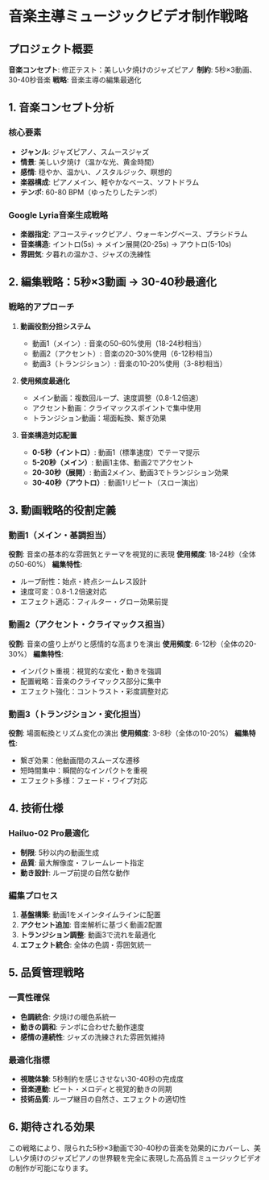 # 音楽主導ミュージックビデオ制作戦略
## プロジェクト概要
**音楽コンセプト**: 修正テスト：美しい夕焼けのジャズピアノ
**制約**: 5秒×3動画、30-40秒音楽
**戦略**: 音楽主導の編集最適化

## 1. 音楽コンセプト分析

### 核心要素
- **ジャンル**: ジャズピアノ、スムースジャズ
- **情景**: 美しい夕焼け（温かな光、黄金時間）
- **感情**: 穏やか、温かい、ノスタルジック、瞑想的
- **楽器構成**: ピアノメイン、軽やかなベース、ソフトドラム
- **テンポ**: 60-80 BPM（ゆったりしたテンポ）

### Google Lyria音楽生成戦略
- **楽器指定**: アコースティックピアノ、ウォーキングベース、ブラシドラム
- **音楽構造**: イントロ(5s) → メイン展開(20-25s) → アウトロ(5-10s)
- **雰囲気**: 夕暮れの温かさ、ジャズの洗練性

## 2. 編集戦略：5秒×3動画 → 30-40秒最適化

### 戦略的アプローチ
1. **動画役割分担システム**
   - 動画1（メイン）: 音楽の50-60%使用（18-24秒相当）
   - 動画2（アクセント）: 音楽の20-30%使用（6-12秒相当）
   - 動画3（トランジション）: 音楽の10-20%使用（3-8秒相当）

2. **使用頻度最適化**
   - メイン動画：複数回ループ、速度調整（0.8-1.2倍速）
   - アクセント動画：クライマックスポイントで集中使用
   - トランジション動画：場面転換、繋ぎ効果

3. **音楽構造対応配置**
   - **0-5秒（イントロ）**: 動画1（標準速度）でテーマ提示
   - **5-20秒（メイン）**: 動画1主体、動画2でアクセント
   - **20-30秒（展開）**: 動画2メイン、動画3でトランジション効果
   - **30-40秒（アウトロ）**: 動画1リピート（スロー演出）

## 3. 動画戦略的役割定義

### 動画1（メイン・基調担当）
**役割**: 音楽の基本的な雰囲気とテーマを視覚的に表現
**使用頻度**: 18-24秒（全体の50-60%）
**編集特性**:
- ループ耐性：始点・終点シームレス設計
- 速度可変：0.8-1.2倍速対応
- エフェクト適応：フィルター・グロー効果前提

### 動画2（アクセント・クライマックス担当）
**役割**: 音楽の盛り上がりと感情的な高まりを演出
**使用頻度**: 6-12秒（全体の20-30%）
**編集特性**:
- インパクト重視：視覚的な変化・動きを強調
- 配置戦略：音楽のクライマックス部分に集中
- エフェクト強化：コントラスト・彩度調整対応

### 動画3（トランジション・変化担当）
**役割**: 場面転換とリズム変化の演出
**使用頻度**: 3-8秒（全体の10-20%）
**編集特性**:
- 繋ぎ効果：他動画間のスムーズな遷移
- 短時間集中：瞬間的なインパクトを重視
- エフェクト多様：フェード・ワイプ対応

## 4. 技術仕様

### Hailuo-02 Pro最適化
- **制限**: 5秒以内の動画生成
- **品質**: 最大解像度・フレームレート指定
- **動き設計**: ループ前提の自然な動作

### 編集プロセス
1. **基盤構築**: 動画1をメインタイムラインに配置
2. **アクセント追加**: 音楽解析に基づく動画2配置
3. **トランジション調整**: 動画3で流れを最適化
4. **エフェクト統合**: 全体の色調・雰囲気統一

## 5. 品質管理戦略

### 一貫性確保
- **色調統合**: 夕焼けの暖色系統一
- **動きの調和**: テンポに合わせた動作速度
- **感情の連続性**: ジャズの洗練された雰囲気維持

### 最適化指標
- **視聴体験**: 5秒制約を感じさせない30-40秒の完成度
- **音楽連動**: ビート・メロディと視覚的動きの同期
- **技術品質**: ループ継目の自然さ、エフェクトの適切性

## 6. 期待される効果

この戦略により、限られた5秒×3動画で30-40秒の音楽を効果的にカバーし、美しい夕焼けのジャズピアノの世界観を完全に表現した高品質ミュージックビデオの制作が可能になります。